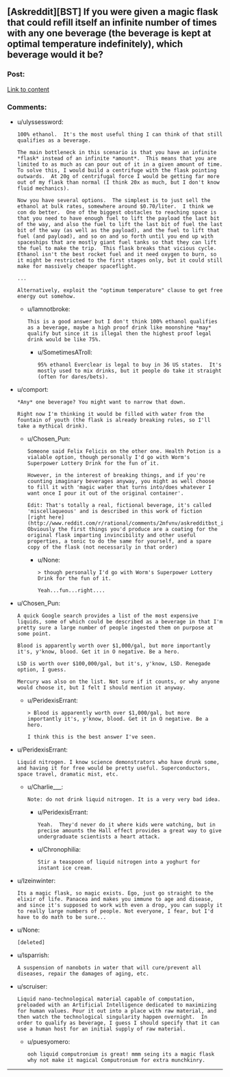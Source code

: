## [Askreddit][BST] If you were given a magic flask that could refill itself an infinite number of times with any one beverage (the beverage is kept at optimal temperature indefinitely), which beverage would it be?

### Post:

[Link to content](http://www.reddit.com/r/AskReddit/comments/2meym7/if_you_were_given_a_magic_flask_that_could_refill/)

### Comments:

- u/ulyssessword:
  ```
  100% ethanol.  It's the most useful thing I can think of that still qualifies as a beverage.  

  The main bottleneck in this scenario is that you have an infinite *flask* instead of an infinite *amount*.  This means that you are limited to as much as can pour out of it in a given amount of time.  To solve this, I would build a centrifuge with the flask pointing outwards.  At 20g of centrifugal force I would be getting far more out of my flask than normal (I think 20x as much, but I don't know fluid mechanics).

  Now you have several options.  The simplest is to just sell the ethanol at bulk rates, somewhere around $0.70/liter.  I think we con do better.  One of the biggest obstacles to reaching space is that you need to have enough fuel to lift the payload the last bit of the way, and also the fuel to lift the last bit of fuel the last bit of the way (as well as the payload), and the fuel to lift that fuel (and payload), and so on and so forth until you end up with spaceships that are mostly giant fuel tanks so that they can lift the fuel to make the trip.  This flask breaks that vicious cycle.  Ethanol isn't the best rocket fuel and it need oxygen to burn, so it might be restricted to the first stages only, but it could still make for massively cheaper spaceflight.

  ...

  Alternatively, exploit the "optimum temperature" clause to get free energy out somehow.
  ```

  - u/Iamnotbroke:
    ```
    This is a good answer but I don't think 100% ethanol qualifies as a beverage, maybe a high proof drink like moonshine *may* qualify but since it is illegal then the highest proof legal drink would be like 75%.
    ```

    - u/SometimesATroll:
      ```
      95% ethanol Everclear is legal to buy in 36 US states.  It's mostly used to mix drinks, but it people do take it straight (often for dares/bets).
      ```

- u/comport:
  ```
  *Any* one beverage? You might want to narrow that down.

  Right now I'm thinking it would be filled with water from the fountain of youth (the flask is already breaking rules, so I'll take a mythical drink).
  ```

  - u/Chosen_Pun:
    ```
    Someone said Felix Felicis on the other one. Health Potion is a vialable option, though personally I'd go with Worm's Superpower Lottery Drink for the fun of it.

    However, in the interest of breaking things, and if you're counting imaginary beverages anyway, you might as well choose to fill it with 'magic water that turns into/does whatever I want once I pour it out of the original container'.

    Edit: That's totally a real, fictional beverage, it's called 'miscellaqueous' and is described in this work of fiction [right here](http://www.reddit.com/r/rational/comments/2mfvnv/askredditbst_if_you_were_given_a_magic_flask_that/cm3xlpf).
    Obviously the first things you'd produce are a coating for the original flask imparting invincibility and other useful properties, a tonic to do the same for yourself, and a spare copy of the flask (not necessarily in that order)
    ```

    - u/None:
      ```
      > though personally I'd go with Worm's Superpower Lottery Drink for the fun of it.

      Yeah...fun...right....
      ```

- u/Chosen_Pun:
  ```
  A quick Google search provides a list of the most expensive liquids, some of which could be described as a beverage in that I'm pretty sure a large number of people ingested them on purpose at some point.

  Blood is apparently worth over $1,000/gal, but more importantly it's, y'know, blood. Get it in O negative. Be a hero.

  LSD is worth over $100,000/gal, but it's, y'know, LSD. Renegade option, I guess.

  Mercury was also on the list. Not sure if it counts, or why anyone would choose it, but I felt I should mention it anyway.
  ```

  - u/PeridexisErrant:
    ```
    > Blood is apparently worth over $1,000/gal, but more importantly it's, y'know, blood. Get it in O negative. Be a hero.

    I think this is the best answer I've seen.
    ```

- u/PeridexisErrant:
  ```
  Liquid nitrogen. I know science demonstrators who have drunk some, and having it for free would be pretty useful. Superconductors, space travel, dramatic mist, etc.
  ```

  - u/Charlie___:
    ```
    Note: do not drink liquid nitrogen. It is a very very bad idea.
    ```

    - u/PeridexisErrant:
      ```
      Yeah.  They'd never do it where kids were watching, but in precise amounts the Hall effect provides a great way to give undergraduate scientists a heart attack.
      ```

    - u/Chronophilia:
      ```
      Stir a teaspoon of liquid nitrogen into a yoghurt for instant ice cream.
      ```

- u/Izeinwinter:
  ```
  Its a magic flask, so magic exists. Ego, just go straight to the elixir of life. Panacea and makes you immune to age and disease, and since it's supposed to work with even a drop, you can supply it to really large numbers of people. Not everyone, I fear, but I'd have to do math to be sure...
  ```

- u/None:
  ```
  [deleted]
  ```

- u/lsparrish:
  ```
  A suspension of nanobots in water that will cure/prevent all diseases, repair the damages of aging, etc.
  ```

- u/scruiser:
  ```
  Liquid nano-technological material capable of computation, preloaded with an Artificial Intelligence dedicated to maximizing for human values. Pour it out into a place with raw material, and then watch the technological singularity happen overnight.  In order to qualify as beverage, I guess I should specify that it can use a human host for an initial supply of raw material.
  ```

  - u/puesyomero:
    ```
    ooh liquid computronium is great! mmm seing its a magic flask why not make it magical Computronium for extra munchkinry.
    ```

---

